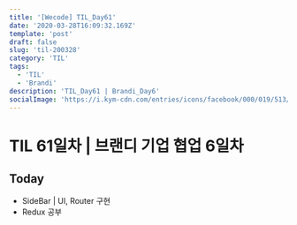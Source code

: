 ```yaml
---
title: '[Wecode] TIL_Day61'
date: '2020-03-28T16:09:32.169Z'
template: 'post'
draft: false
slug: 'til-200328'
category: 'TIL'
tags:
  - 'TIL'
  - 'Brandi'
description: 'TIL_Day61 | Brandi_Day6'
socialImage: 'https://i.kym-cdn.com/entries/icons/facebook/000/019/513/til.jpg'
---
```


# TIL 61일차 | 브랜디 기업 협업 6일차

## Today

- SideBar | UI, Router 구현
- Redux 공부
